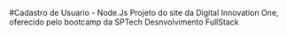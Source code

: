#Cadastro de Usuario - Node.Js
Projeto do site da Digital Innovation One, oferecido pelo bootcamp da SPTech Desnvolvimento FullStack
